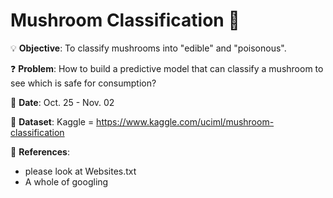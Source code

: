 # Mushroom Classification 🍄

💡
**Objective**: To classify mushrooms into "edible" and "poisonous".

❓
**Problem**: How to build a predictive model that can classify a mushroom to see which is safe for consumption?

📅
**Date**: Oct. 25 - Nov. 02

🔢
**Dataset**: Kaggle = https://www.kaggle.com/uciml/mushroom-classification

📜
**References**:
- please look at Websites.txt
- A whole of googling

